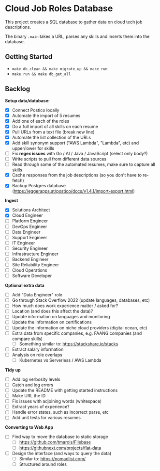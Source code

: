 
# Cloud Job Roles Database

This project creates a SQL database to gather data on cloud tech job descriptions. 

The binary `.main` takes a URL, parses any skills and inserts them into the database.

## Getting Started

* `make db_clean && make migrate_up && make run`
* `make run && make db_get_all`

## Backlog

**Setup data/database:**

- [x] Connect Postico locally
- [x] Automate the import of 5 resumes
- [x] Add one of each of the roles
- [x] Do a full import of all skills on each resume
- [x] Pull URLs from a text file (break new line)
- [x] Automate the list collection of the URLs
- [x] Add skill synonym support ("AWS Lambda", "Lambda", etc) and upper/lower for skills
- [ ] Fix **regex issues** with Go / AI / Java / JavaScript (select only body?)
- [ ] Write scripts to pull from different data sources
- [ ] Read through some of the automated resumes, make sure to capture all skills
- [x] Cache responses from the job descriptions (so you don't have to re-fetch)
- [x] Backup Postgres database (https://eggerapps.at/postico/docs/v1.4.1/import-export.html)

**Ingest**
- [x] Solutions Architect
- [x] Cloud Engineer
- [ ] Platform Engineer
- [ ] DevOps Engineer
- [ ] Data Engineer
- [ ] Support Engineer
- [ ] IT Engineer
- [ ] Security Engineer
- [ ] Infrastructure Engineer
- [ ] Backend Engineer
- [ ] Site Reliability Engineer
- [ ] Cloud Operations
- [ ] Software Developer

**Optional extra data**
- [ ] Add "Data Engineer" role
- [ ] Go through Stack Overflow 2022 (update languages, databases, etc)
- [ ] How much does work experience matter / asked for?
- [ ] Location (and does this affect the data)?
- [ ] Update information on languages and monitoring
- [ ] Update the information on certifications
- [ ] Update the information on niche cloud providers (digital ocean, etc)
- [ ] Extra data from specific companies, e.g. FAANG companies (and compare skills)
  - [ ] Something similar to: https://stackshare.io/stacks
- [ ] Extract salary information
- [ ] Analysis on role overlaps
  - [ ] Kubernetes vs Serverless / AWS Lambda

**Tidy up**
- [ ] Add log verbosity levels
- [ ] Catch and log errors
- [ ] Update the README with getting started instructions
- [ ] Make URL the ID
- [ ] Fix issues with adjoining words (whitespace)
- [ ] Extract years of experience?
- [ ] Handle error states, such as incorrect parse, etc
- [ ] Add unit tests for various resumes

**Converting to Web App**
- [ ] Find way to move the database to static storage
  - [ ] https://github.com/tmarois/Filebase
  - [ ] https://githubnext.com/projects/flat-data
- [ ] Design the interface (and ways to query the data)
  - [ ] Similar to: https://nomadlist.com/
  - [ ] Structured around roles